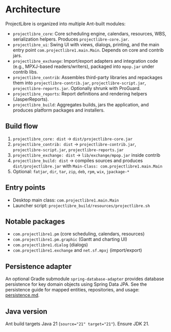 # Architecture

ProjectLibre is organized into multiple Ant-built modules:

- `projectlibre_core`: Core scheduling engine, calendars, resources, WBS, serialization helpers. Produces `projectlibre-core.jar`.
- `projectlibre_ui`: Swing UI with views, dialogs, printing, and the main entry point `com.projectlibre1.main.Main`. Depends on core and contrib jars.
- `projectlibre_exchange`: Import/export adapters and integration code (e.g., MPXJ-based readers/writers), packaged into `mpop.jar` under contrib libs.
- `projectlibre_contrib`: Assembles third-party libraries and repackages them into `projectlibre-contrib.jar`, `projectlibre-script.jar`, `projectlibre-reports.jar`. Optionally shrunk with ProGuard.
- `projectlibre_reports`: Report definitions and rendering helpers (JasperReports).
- `projectlibre_build`: Aggregates builds, jars the application, and produces platform packages and installers.

## Build flow
1. `projectlibre_core: dist` → `dist/projectlibre-core.jar`
2. `projectlibre_contrib: dist` → `projectlibre-contrib.jar`, `projectlibre-script.jar`, `projectlibre-reports.jar`
3. `projectlibre_exchange: dist` → `lib/exchange/mpop.jar` inside contrib
4. `projectlibre_build: dist` → compiles sources and produces `dist/projectlibre.jar` with `Main-Class: com.projectlibre1.main.Main`
5. Optional: `fatjar`, `dir`, `tar`, `zip`, `deb`, `rpm`, `wix`, `jpackage-*`

## Entry points
- Desktop main class: `com.projectlibre1.main.Main`
- Launcher script: `projectlibre_build/resources/projectlibre.sh`

## Notable packages
- `com.projectlibre1.pm` (core scheduling, calendars, resources)
- `com.projectlibre1.pm.graphic` (Gantt and charting UI)
- `com.projectlibre1.dialog` (dialogs)
- `com.projectlibre1.exchange` and `net.sf.mpxj` (import/export)

## Persistence adapter
An optional Gradle submodule `spring-database-adapter` provides database persistence for key domain objects using Spring Data JPA. See the persistence guide for mapped entities, repositories, and usage: [persistence.md](persistence.md).

## Java version
Ant build targets Java 21 (`source="21" target="21"`). Ensure JDK 21.
